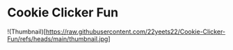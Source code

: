 # Cookie Clicker Fun
!(Thumbnail)[https://raw.githubusercontent.com/22yeets22/Cookie-Clicker-Fun/refs/heads/main/thumbnail.jpg]
